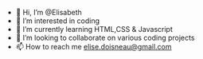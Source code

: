 - 👋 Hi, I’m @Elisabeth
- 👀 I’m interested in coding
- 🌱 I’m currently learning HTML,CSS & Javascript
- 💞️ I’m looking to collaborate on various coding projects
- 📫 How to reach me elise.doisneau@gmail.com

<!---
elic4vet/elic4vet is a ✨ special ✨ repository because its `README.md` (this file) appears on your GitHub profile.
You can click the Preview link to take a look at your changes.
--->
